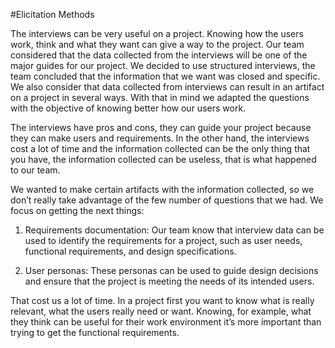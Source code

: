 #Elicitation Methods

The interviews can be very useful on a project. Knowing how the users work, think and what they want can give a way to the project. Our team considered that the data collected from the interviews will be one of the major guides for our project. We decided to use structured interviews, the team concluded that the information that we want was closed and specific. We also consider that data collected from interviews can result in an artifact on a project in several ways. With that in mind we adapted the questions with the objective of knowing better how our users work. 

The interviews have pros and cons, they can guide your project because they can make users and requirements. In the other hand, the interviews cost a lot of time and the information collected can be the only thing that you have, the information collected can be useless, that is what happened to our team. 

We wanted to make certain artifacts with the information collected, so we don’t really take advantage of the few number of questions that we had. We focus on getting the next things:
1.	Requirements documentation: Our team know that interview data can be used to identify the requirements for a project, such as user needs, functional requirements, and design specifications. 

2.	User personas: These personas can be used to guide design decisions and ensure that the project is meeting the needs of its intended users.

 That cost us a lot of time. In a project first you want to know what is really relevant, what the users really need or want. Knowing, for example, what they think can be useful for their work environment it’s more important than trying to get the functional requirements.

 
